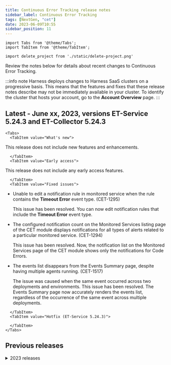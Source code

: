 ```yaml
---
title: Continuous Error Tracking release notes
sidebar_label: Continuous Error Tracking
tags: [NextGen, "cet"]
date: 2023-06-09T10:55
sidebar_position: 11
---
```

```mdx-code-block
import Tabs from '@theme/Tabs';
import TabItem from '@theme/TabItem';
```
```mdx-code-block
import delete_project from './static/delete-project.png'
```
Review the notes below for details about recent changes to Continuous Error Tracking.

:::info note
Harness deploys changes to Harness SaaS clusters on a progressive basis. This means that the features and fixes that these release notes describe may not be immediately available in your cluster. To identify the cluster that hosts your account, go to the **Account Overview** page.
:::

## Latest - June xx, 2023, versions ET-Service 5.24.3 and ET-Collector 5.24.3

```mdx-code-block
<Tabs>
  <TabItem value="What's new">
```


This release does not include new features and enhancements.


```mdx-code-block
  </TabItem>
  <TabItem value="Early access">
```


This release does not include any early access features.


```mdx-code-block
  </TabItem>
  <TabItem value="Fixed issues">
```


- Unable to edit a notification rule in monitored service when the rule contains the **Timeout Error** event type. (CET-1295)
  
  This issue has been resolved. You can now edit notification rules that include the **Timeout Error** event type.

- The configured notification count on the Monitored Services listing page of the CET module displays notifications for all types of alerts related to a particular monitored service. (CET-1294)
  
  This issue has been resolved. Now, the notification list on the Monitored Services page of the CET module shows only the notifications for Code Errors.

- The events list disappears from the Events Summary page, despite having multiple agents running. (CET-1517)

  The issue was caused when the same event occurred across two deployments and environments. This issue has been resolved. The Events Summary page now accurately renders the events list, regardless of the occurrence of the same event across multiple deployments.


```mdx-code-block
  </TabItem>
  <TabItem value="Hotfix (ET-Service 5.24.3)">
```


```mdx-code-block
  </TabItem>
</Tabs>
```


## Previous releases

<details>
<summary>2023 releases</summary>

#### June 09, 2023, Hotfix version ET-Service 5.23.1

- CET Agents that were started without providing an agent token are not appearing on the list of running agents. (CET-1411)  
  
  This issue has been resolved. Now, all running agents, regardless of the presence of an agent token, are properly displayed on the running agents list.


#### June 09, 2023, versions ET-Service 5.23.0 and ET-Collector 5.23.0

##### What's new

- Now, when you create a Jira ticket for an event, CET prompts you to complete any mandatory fields that do not have a default value. (CET-1231)

- You can now conveniently access a comprehensive list of all active agents running across your entire account directly from the subscription page. (CET-1225)

##### Early access

This release does not include any early access features.

##### Fixed issues

- Caught exceptions are displayed as uncaught exceptions on the event list. (CET-1388)  
  
  This issue has been resolved. Now, the caught exceptions are being displayed correctly.

- Agents are being incorrectly displayed as **Registered** or **Peer closed** on the status page while still in the process of connecting. (CET-1359)  
  
  This issue has been fixed. The status page now correctly reflects the actual status of agents.


#### May 25, 2023, versions ET-Service 5.22.0 and ET-Collector 5.22.0

##### What's new

This release does not include new features and enhancements.

##### Early access

This release does not include any early access features.

##### Fixed issues

- The CET Agent list is failing to load correctly when running in SMP installations with Postgres. (CET-1279)   
  
  The issue has been resolved. The CET Agent list now loads properly in SMP installations with Postgres.
  

#### May 09, 2023, versions ET-Service 5.21.0 and ET-Collector 5.19.2

- The Events Summary page is taking longer (exceeding eight hours) to display the events. (CET-1356)  
  
    This issue has been resolved. Now, the events are being displayed on the Events Summary page within a couple of minutes.

- The Agent List page throws an error instead of displaying an empty table when a project has no connected agents. (CET-1282)  

    This issue has been resolved. Now, when a project has no connected agents, the Agent List page displays an empty table.

- The code error related pages and components do not refresh when changing projects. (CET-1235)  
  
    This issue has been resolved. Now, the code error related pages and components get automatically updated when changing projects.

- The search box on the Agent List page is not working. (CET-1299)  
  
    This issue has been fixed. Now, you can search for agents using the search box.

- The event list, when viewed from a CI pipeline, does not include the cards above the list that show the number of total, new, critical, and resurfaced events. (CET-1249)
  
    This issue has been fixed, and the cards are now displayed on the event list when viewed from a CI pipeline.

- The Impacted Services column is displayed in the event list when viewed from the CI pipeline. (CET-1232)  
  
    This issue has been fixed, and now the Impacted Services column is not being displayed.

#### May 08, 2023, version 79111

Harness Continuous Error Tracking (CET) is now available for public preview to provide developer-first observability for modern applications. This is the first release of CET and the module is now available for Public Preview.
As the latest module in the Harness Platform, CET helps developers proactively identify and resolve errors across the entire software delivery lifecycle (SDLC).

Here are CET’s key features:

- Exception/error event summary: Provides a dashboard summary of all error events related to your monitored services.
- Event explorer: Provides a list of all error events for a specific monitored service and deployment version.
- Automated Root Cause Analysis (ARC) screen: Provides a powerful mechanism to view every exception’s source code, variables, and environment state.
- Hidden, resolved, and resurfaced events: Helps you manage and troubleshoot the events and exceptions by providing the ability to mark them as hidden, resolved, or resurfaced.
- Critical events: Enables you to add a condition that specifies when an event should be marked as critical.
- Source Attach: Connects your Git source repositories to Harness CET, allowing Harness CET to display the original source code in the ARC screen for an event.
- Shift Left with Harness CI integration: CET natively integrates into Harness Continuous Integration so that developers can run their unit tests and integration and detect errors early in the SDLC.
- JIRA integration: Allows you to create and view Jira tickets for a specific event.


</details>
